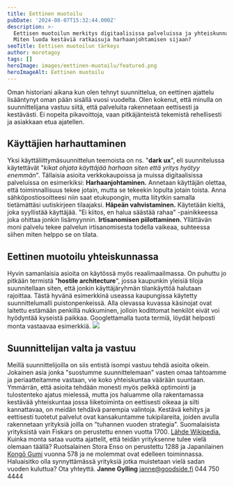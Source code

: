 ```yaml
---
title: Eettinen muotoilu
pubDate: '2024-08-07T15:32:44.000Z'
description: >-
  Eettisen muotoilun merkitys digitaalisissa palveluissa ja yhteiskunnassa.
  Miten luoda kestäviä ratkaisuja harhaanjohtamisen sijaan?
seoTitle: Eettisen muotoilun tärkeys
author: moretagoy
tags: []
heroImage: images/eettinen-muotoilu/featured.png
heroImageAlt: Eettinen muotoilu
---
```


Oman historiani aikana kun olen tehnyt suunnittelua, on eettinen ajattelu lisääntynyt oman pään sisällä vuosi vuodelta. Olen kokenut, että minulla on suunnittelijana vastuu siitä, että palveluita rakennetaan eettisesti ja kestävästi. Ei nopeita pikavoittoja, vaan pitkäjänteistä tekemistä rehellisesti ja asiakkaan etua ajatellen.

## Käyttäjien harhauttaminen

Yksi käyttäliittymäsuunnittelun teemoista on ns. "**dark ux**", eli suunnitelussa käytettävät "_kikat ohjata käyttäjää harhaan siten että yritys hyötyy enemmän_". Tällaisia asioita verkkokaupoissa ja muissa digitaalisissa palveluissa on esimerkiksi: **Harhaanjohtaminen.** Annetaan käyttäjän olettaa, että toiminnallisuus tekee jotain, mutta se tekeekin lopulta jotain toista. Anna sähköpostiosoitteesi niin saat etukupongin, mutta liitytkin samalla tietämättäsi uutiskirjeen tilaajaksi. **Häpeän vahvistaminen.** Käytetään kieltä, joka syyllistää käyttäjää. "Ei kiitos, en halua säästää rahaa" -painikkeessa joka ohittaa jonkin lisämyynnin. **Irtisanomisen piilottaminen.** Yllättävän moni palvelu tekee palvelun irtisanomisesta todella vaikeaa, suhteessa siihen miten helppo se on tilata.

## Eettinen muotoilu yhteiskunnassa

Hyvin samanlaisia asioita on käytössä myös reaalimaailmassa. On puhuttu jo pitkään termistä "**hostile architecture**", jossa kaupunkin yleisiä tiloja suunnitellaan siten, että jonkin käyttäjäryhmän tilankäyttöä halutaan rajoittaa. Tästä hyvänä esimerkkinä useassa kaupungissa käytetty suunnittelumalli puistonpenkeissä. Alla olevassa kuvassa käsinojat ovat laitettu estämään penkillä nukkuminen, jolloin kodittomat henkilöt eivät voi hyödyntää kyseistä paikkaa. Googlettamalla tuota termiä, löydät helposti monta vastaavaa esimerkkiä. ![](images/eettinen-muotoilu/Screenshot-2024-08-07-at-10.02.04-1024x377.png)

## Suunnittelijan valta ja vastuu

Meillä suunnittelijoilla on siis entistä isompi vastuu tehdä asioita oikein. Jokainen asia jonka "suostumme suunnittelemaan" vasten omaa tahtoamme ja periaatteitamme vastaan, vie koko yhteiskuntaa väärään suuntaan. Ymmärrän, että asioita tehdään monesti myös pelkkä optimointi ja tulostenteko ajatus mielessä, mutta jos haluamme olla rakentamassa kestävää yhteiskuntaa jossa liiketoiminta on eettisesti oikeaa ja silti kannattavaa, on meidän tehdävä parempia valintoja. Kestävä kehitys ja eettisesti tuotetut palvelut ovat kansakuntamme tukipilareita, joiden avulla rakennetaan yrityksiä joilla on "tuhannen vuoden strategia". Suomalaisista yrityksistä vain Fiskars on perustettu ennen vuotta 1700. [Lähde Wikipedia.](https://en.wikipedia.org/wiki/List_of_oldest_companies) Kuinka monta sataa vuotta ajattelit, että teidän yrityksenne tulee vielä olemaan täällä? Ruotsalainen Stora Enso on perustettu 1288 ja Japanilainen [Kongō Gumi](https://en.wikipedia.org/wiki/Kong%C5%8D_Gumi) vuonna 578 ja ne molemmat ovat edelleen toiminnassa. Haluaisitko olla synnyttämässä yrityksiä jotka muistetaan vielä sadan vuoden kuluttua? Ota yhteyttä. **Janne Gylling** janne@goodside.fi 044 750 4444